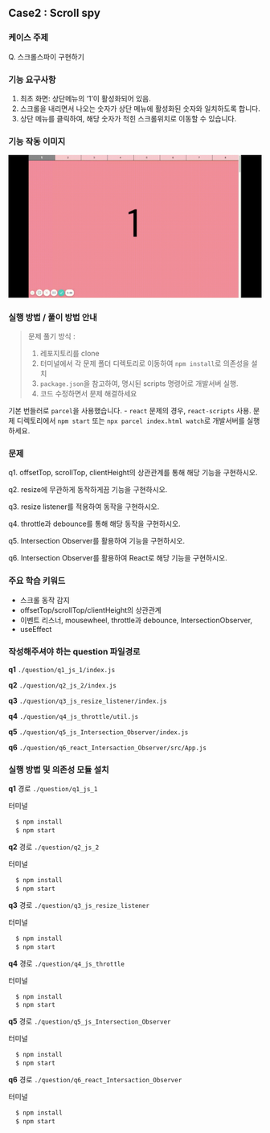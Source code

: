 ## Case2 : Scroll spy


### 케이스 주제
Q. 스크롤스파이 구현하기


### 기능 요구사항
1. 최초 화면: 상단메뉴의 ‘1’이 활성화되어 있음.
2. 스크롤을 내리면서 나오는 숫자가 상단 메뉴에 활성화된 숫자와 일치하도록 합니다.
3. 상단 메뉴를 클릭하여, 해당 숫자가 적힌 스크롤위치로 이동할 수 있습니다.


### 기능 작동 이미지
![scroll_spy](./scrollSpy.gif)


### 실행 방법 / 풀이 방법 안내
> 문제 풀기 방식 :
>
> 1. 레포지토리를 clone
> 2. 터미널에서 각 문제 폴더 디렉토리로 이동하여 `npm install`로 의존성을 설치
> 3. `package.json`을 참고하여, 명시된 scripts 명령어로 개발서버 실행.
> 4. 코드 수정하면서 문제 해결하세요

기본 번들러로 `parcel`을 사용했습니다. - `react` 문제의 경우, `react-scripts` 사용. 문제 디렉토리에서 `npm start` 또는 `npx parcel index.html watch`로 개발서버를 실행하세요.


### 문제
q1. offsetTop, scrollTop, clientHeight의 상관관계를 통해 해당 기능을 구현하시오.

q2. resize에 무관하게 동작하게끔 기능을 구현하시오.

q3. resize listener를 적용하여 동작을 구현하시오.

q4. throttle과 debounce를 통해 해당 동작을 구현하시오.

q5. Intersection Observer를 활용하여 기능을 구현하시오.

q6. Intersection Observer를 활용하여 React로 해당 기능을 구현하시오.


### 주요 학습 키워드
- 스크롤 동작 감지
- offsetTop/scrollTop/clientHeight의 상관관계
- 이벤트 리스너, mousewheel, throttle과 debounce, IntersectionObserver, 
- useEffect


### 작성해주셔야 하는 question 파일경로
**q1**
`./question/q1_js_1/index.js`

**q2**
`./question/q2_js_2/index.js`

**q3**
`./question/q3_js_resize_listener/index.js`

**q4**
`./question/q4_js_throttle/util.js`

**q5**
`./question/q5_js_Intersection_Observer/index.js`

**q6**
`./question/q6_react_Intersaction_Observer/src/App.js`


### 실행 방법 및 의존성 모듈 설치
**q1**
경로
`./question/q1_js_1`

터미널
```bash
  $ npm install
  $ npm start
```


**q2**
경로
`./question/q2_js_2`

터미널
```bash
  $ npm install
  $ npm start
```

**q3**
경로
`./question/q3_js_resize_listener`

터미널
```bash
  $ npm install
  $ npm start
```

**q4**
경로
`./question/q4_js_throttle`

터미널
```bash
  $ npm install
  $ npm start
```

**q5**
경로
`./question/q5_js_Intersection_Observer`

터미널
```bash
  $ npm install
  $ npm start
```

**q6**
경로
`./question/q6_react_Intersaction_Observer`

터미널
```bash
  $ npm install
  $ npm start
```